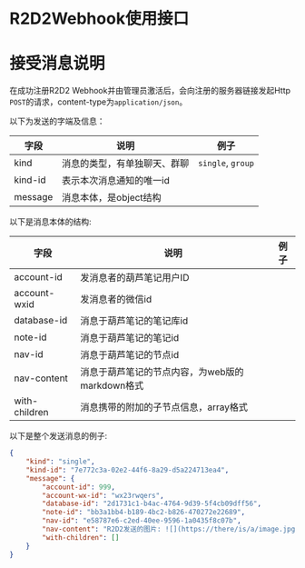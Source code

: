 # R2D2Webhook使用接口

# 接受消息说明

在成功注册R2D2 Webhook并由管理员激活后，会向注册的服务器链接发起Http `POST`的请求，content-type为`application/json`。

以下为发送的字端及信息：

| 字段      | 说明             | 例子                |
| ------- | -------------- | ----------------- |
| kind    | 消息的类型，有单独聊天、群聊 | `single`, `group` |
| kind-id | 表示本次消息通知的唯一id  |                   |
| message | 消息本体，是object结构 |                   |

以下是消息本体的结构:

| 字段            | 说明                            | 例子  |
| ------------- | ----------------------------- | --- |
| account-id    | 发消息者的葫芦笔记用户ID                 |     |
| account-wxid  | 发消息者的微信id                     |     |
| database-id   | 消息于葫芦笔记的笔记库id                 |     |
| note-id       | 消息于葫芦笔记的笔记id                  |     |
| nav-id        | 消息于葫芦笔记的节点id                  |     |
| nav-content   | 消息于葫芦笔记的节点内容，为web版的markdown格式 |     |
| with-children | 消息携带的附加的子节点信息，array格式         |     |

以下是整个发送消息的例子:

```json
{
    "kind": "single",
    "kind-id": "7e772c3a-02e2-44f6-8a29-d5a224713ea4",
    "message": {
        "account-id": 999,
        "account-wx-id": "wx23rwqers",
        "database-id": "2d1731c1-b4ac-4764-9d39-5f4cb09dff56",
        "note-id": "bb3a1bb4-b189-4bc2-b826-470272e22689",
        "nav-id": "e58787e6-c2ed-40ee-9596-1a0435f8c07b",
        "nav-content": "R2D2发送的图片: ![](https://there/is/a/image.jpg)",
        "with-children": []
    }
}
```


